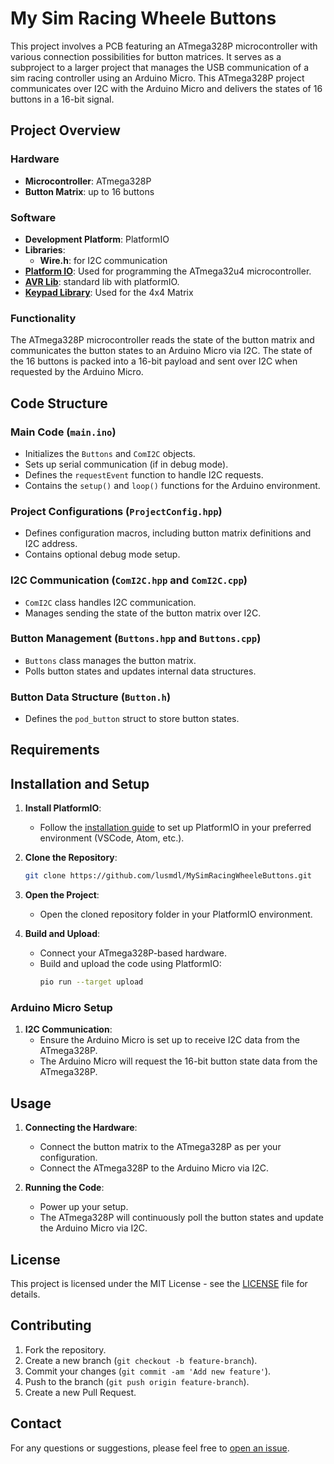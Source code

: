 
# My Sim Racing Wheele Buttons

This project involves a PCB featuring an ATmega328P microcontroller with various connection possibilities for button matrices. It serves as a subproject to a larger project that manages the USB communication of a sim racing controller using an Arduino Micro. This ATmega328P project communicates over I2C with the Arduino Micro and delivers the states of 16 buttons in a 16-bit signal.

## Project Overview

### Hardware
- **Microcontroller**: ATmega328P
- **Button Matrix**: up to 16 buttons

### Software
- **Development Platform**: PlatformIO
- **Libraries**:
  - **Wire.h**: for I2C communication
- [**Platform IO**](https://platformio.org/install/ide?install=vscode): Used for programming the ATmega32u4 microcontroller.
- [**AVR Lib**](https://github.com/avrdudes/avr-libc.git): standard lib with platformIO.
- [**Keypad Library**](https://github.com/Chris--A/Keypad.git): Used for the 4x4 Matrix

### Functionality
The ATmega328P microcontroller reads the state of the button matrix and communicates the button states to an Arduino Micro via I2C. The state of the 16 buttons is packed into a 16-bit payload and sent over I2C when requested by the Arduino Micro.

## Code Structure

### Main Code (`main.ino`)
- Initializes the `Buttons` and `ComI2C` objects.
- Sets up serial communication (if in debug mode).
- Defines the `requestEvent` function to handle I2C requests.
- Contains the `setup()` and `loop()` functions for the Arduino environment.

### Project Configurations (`ProjectConfig.hpp`)
- Defines configuration macros, including button matrix definitions and I2C address.
- Contains optional debug mode setup.

### I2C Communication (`ComI2C.hpp` and `ComI2C.cpp`)
- `ComI2C` class handles I2C communication.
- Manages sending the state of the button matrix over I2C.

### Button Management (`Buttons.hpp` and `Buttons.cpp`)
- `Buttons` class manages the button matrix.
- Polls button states and updates internal data structures.

### Button Data Structure (`Button.h`)
- Defines the `pod_button` struct to store button states.

## Requirements


## Installation and Setup

1. **Install PlatformIO**:
   - Follow the [installation guide](https://platformio.org/install) to set up PlatformIO in your preferred environment (VSCode, Atom, etc.).

2. **Clone the Repository**:
   ```sh
   git clone https://github.com/lusmdl/MySimRacingWheeleButtons.git
   ```

3. **Open the Project**:
   - Open the cloned repository folder in your PlatformIO environment.

4. **Build and Upload**:
   - Connect your ATmega328P-based hardware.
   - Build and upload the code using PlatformIO:
     ```sh
     pio run --target upload
     ```

### Arduino Micro Setup
1. **I2C Communication**:
   - Ensure the Arduino Micro is set up to receive I2C data from the ATmega328P.
   - The Arduino Micro will request the 16-bit button state data from the ATmega328P.

## Usage

1. **Connecting the Hardware**:
   - Connect the button matrix to the ATmega328P as per your configuration.
   - Connect the ATmega328P to the Arduino Micro via I2C.

2. **Running the Code**:
   - Power up your setup.
   - The ATmega328P will continuously poll the button states and update the Arduino Micro via I2C.

## License

This project is licensed under the MIT License - see the [LICENSE](LICENSE) file for details.

## Contributing

1. Fork the repository.
2. Create a new branch (`git checkout -b feature-branch`).
3. Commit your changes (`git commit -am 'Add new feature'`).
4. Push to the branch (`git push origin feature-branch`).
5. Create a new Pull Request.

## Contact

For any questions or suggestions, please feel free to [open an issue](https://github.com/lusmdl/MySimRacingWheeleButtons/issues).
